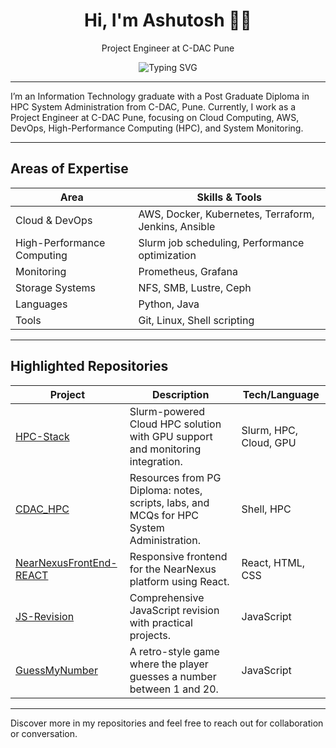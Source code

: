 <h1 align="center">Hi, I'm Ashutosh 👨‍💻</h1>

<p align="center">Project Engineer at C-DAC Pune</p>

<p align="center">
  <img src="https://readme-typing-svg.demolab.com?font=Fira+Code&weight=600&size=20&pause=1000&color=3F7CAC&center=true&vCenter=true&width=500&height=40&lines=High+Performance+Computing;Cloud+Computing;System+Monitoring;DevOps" alt="Typing SVG" />
</p>

---

I’m an Information Technology graduate with a Post Graduate Diploma in HPC System Administration from C-DAC, Pune. Currently, I work as a Project Engineer at C-DAC Pune, focusing on Cloud Computing, AWS, DevOps, High-Performance Computing (HPC), and System Monitoring.

---

## Areas of Expertise

| Area                    | Skills & Tools                           |
|-------------------------|------------------------------------------|
| Cloud & DevOps          | AWS, Docker, Kubernetes, Terraform, Jenkins, Ansible |
| High-Performance Computing | Slurm job scheduling, Performance optimization |
| Monitoring              | Prometheus, Grafana                     |
| Storage Systems         | NFS, SMB, Lustre, Ceph                  |
| Languages               | Python, Java                            |
| Tools                   | Git, Linux, Shell scripting             |

---

## Highlighted Repositories

| Project | Description | Tech/Language |
|---------|-------------|---------------|
| [HPC-Stack](https://github.com/ASHUTOSH-SG/HPC-Stack) | Slurm-powered Cloud HPC solution with GPU support and monitoring integration. | Slurm, HPC, Cloud, GPU |
| [CDAC_HPC](https://github.com/ASHUTOSH-SG/CDAC_HPC) | Resources from PG Diploma: notes, scripts, labs, and MCQs for HPC System Administration. | Shell, HPC |
| [NearNexusFrontEnd-REACT](https://github.com/ASHUTOSH-SG/NearNexusFrontEnd-REACT) | Responsive frontend for the NearNexus platform using React. | React, HTML, CSS |
| [JS-Revision](https://github.com/ASHUTOSH-SG/JS-Revision) | Comprehensive JavaScript revision with practical projects. | JavaScript |
| [GuessMyNumber](https://github.com/ASHUTOSH-SG/GuessMyNumber) | A retro-style game where the player guesses a number between 1 and 20. | JavaScript |

---
Discover more in my repositories and feel free to reach out for collaboration or conversation.
